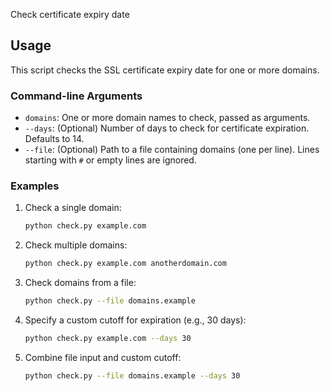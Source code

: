 Check certificate expiry date

## Usage

This script checks the SSL certificate expiry date for one or more domains.

### Command-line Arguments

- `domains`: One or more domain names to check, passed as arguments.
- `--days`: (Optional) Number of days to check for certificate expiration. Defaults to 14.
- `--file`: (Optional) Path to a file containing domains (one per line). Lines starting with `#` or empty lines are ignored.

### Examples

1. Check a single domain:
   ```bash
   python check.py example.com
   ```

2. Check multiple domains:
   ```bash
   python check.py example.com anotherdomain.com
   ```

3. Check domains from a file:
   ```bash
   python check.py --file domains.example
   ```

4. Specify a custom cutoff for expiration (e.g., 30 days):
   ```bash
   python check.py example.com --days 30
   ```

5. Combine file input and custom cutoff:
   ```bash
   python check.py --file domains.example --days 30
   ```


